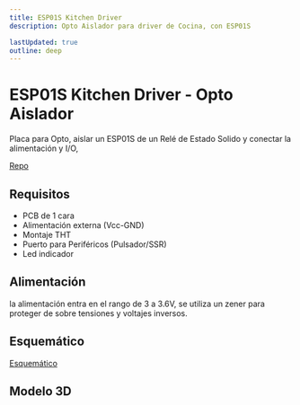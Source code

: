 ```yaml
---
title: ESP01S Kitchen Driver
description: Opto Aislador para driver de Cocina, con ESP01S

lastUpdated: true
outline: deep
---
```


# ESP01S Kitchen Driver - Opto Aislador

Placa para Opto, aislar un ESP01S de un Relé de Estado Solido y conectar la alimentación y I/O,

[Repo](https://github.com/jackestar/ESP01S-Kitchen/)

## Requisitos

* PCB de 1 cara
* Alimentación externa (Vcc-GND)
* Montaje THT
* Puerto para Periféricos (Pulsador/SSR)
* Led indicador

## Alimentación

la alimentación entra en el rango de 3 a 3.6V, se utiliza un zener para proteger de sobre tensiones y voltajes inversos.

## Esquemático

[Esquemático](https://drive.google.com/file/d/1OSxR-wDeujzJ0baBaZBTNdl3Us98kBmS/view)

## Modelo 3D

<script setup>
import previewImg from './img/ESP01-Driver.jpg'
</script>

<ClientOnly>
  <Viewer3D modelUrl="models/ESP01-Driver.glb" :previewImg="previewImg" />
</ClientOnly>
